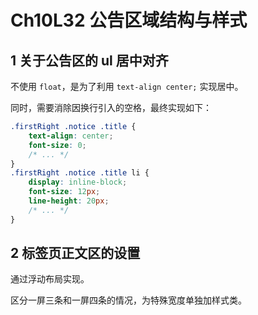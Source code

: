 # Ch10L32 公告区域结构与样式



## 1 关于公告区的 ul 居中对齐

不使用 `float`，是为了利用 `text-align center;` 实现居中。

同时，需要消除因换行引入的空格，最终实现如下：

```css
.firstRight .notice .title {
    text-align: center;
    font-size: 0;
    /* ... */
}
.firstRight .notice .title li {
    display: inline-block;
    font-size: 12px;
    line-height: 20px;
    /* ... */
}
```



## 2 标签页正文区的设置

通过浮动布局实现。

区分一屏三条和一屏四条的情况，为特殊宽度单独加样式类。

